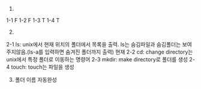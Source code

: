  1.
1-1 F
1-2 F
1-3 T
1-4 T

 2.

2-1 ls: unix에서 현재 위치의 폴더에서 목록을 출력. ls는 숨김파일과 숨김폴더는 보여주지않음.(ls-a를 입력하면 숨겨진 폴더까지 출력)
현재 
2-2 cd: change directory는 unix에서 특정 폴더로 이동하는 명령어
2-3 mkdir: make directory로 폴더를 생성
2-4 touch: touch는 파일을 생성

3. 폴더 이름 자동완성 